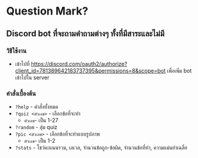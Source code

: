 # Question Mark?
## Discord bot ที่จะถามคำถามต่างๆ ทั้งที่มีสาระและไม่มี
### วิธีใช้งาน
* เข้าไปที่ https://discord.com/oauth2/authorize?client_id=781389642183737395&permissions=8&scope=bot เพื่อเพิ่ม bot เข้าไปใน server

### คำสั่งเบื้องต้น
* `?help` - คำสั่งทั้งหมด
* `?quiz <ตัวเลข>` - เลือกข้อที่จะทำ
  * `ตัวเลข`- เป็น 1-27
* `?random` - สุ่ม quiz
* `?pic <ตัวเลข>` - เลือกข้อที่จะทำแบบรูปภาพ
  * `ตัวเลข`- เป็น 1-2
* `?stats` - โชว์คะแนนรวม, เลเวล, จำนวนข้อถูก-ข้อผิด, จำนวนข้อที่ทำ, ความแม่นยำเฉลี่ย
